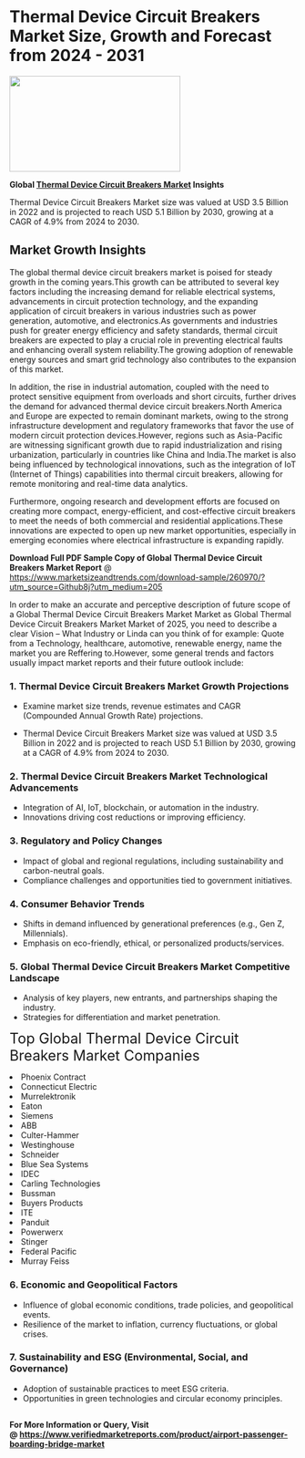 <H1>Thermal Device Circuit Breakers Market Size, Growth and Forecast from 2024 - 2031</H1><img class="aligncenter size-medium wp-image-584254" src="https://thirdeyenews.in/wp-content/uploads/2024/09/Global-Market-Research-300x168.jpeg" alt="" width="300" height="168" /><p><strong>Global&nbsp;<a href="https://www.marketsizeandtrends.com/download-sample/260970/?utm_source=Github8j?utm_medium=205">Thermal Device Circuit Breakers Market</a> Insights</strong></p><p>Thermal Device Circuit Breakers Market size was valued at USD 3.5 Billion in 2022 and is projected to reach USD 5.1 Billion by 2030, growing at a CAGR of 4.9% from 2024 to 2030.</p><p><h2>Market Growth Insights</h2> <p>The global thermal device circuit breakers market is poised for steady growth in the coming years.This growth can be attributed to several key factors including the increasing demand for reliable electrical systems, advancements in circuit protection technology, and the expanding application of circuit breakers in various industries such as power generation, automotive, and electronics.As governments and industries push for greater energy efficiency and safety standards, thermal circuit breakers are expected to play a crucial role in preventing electrical faults and enhancing overall system reliability.The growing adoption of renewable energy sources and smart grid technology also contributes to the expansion of this market.</p> <p>In addition, the rise in industrial automation, coupled with the need to protect sensitive equipment from overloads and short circuits, further drives the demand for advanced thermal device circuit breakers.North America and Europe are expected to remain dominant markets, owing to the strong infrastructure development and regulatory frameworks that favor the use of modern circuit protection devices.However, regions such as Asia-Pacific are witnessing significant growth due to rapid industrialization and rising urbanization, particularly in countries like China and India.The market is also being influenced by technological innovations, such as the integration of IoT (Internet of Things) capabilities into thermal circuit breakers, allowing for remote monitoring and real-time data analytics.</p> <p>Furthermore, ongoing research and development efforts are focused on creating more compact, energy-efficient, and cost-effective circuit breakers to meet the needs of both commercial and residential applications.These innovations are expected to open up new market opportunities, especially in emerging economies where electrical infrastructure is expanding rapidly.</p> <p><span class=""><strong>Download Full PDF Sample Copy of Global Thermal Device Circuit Breakers Market Report</strong> @ <a href="https://www.marketsizeandtrends.com/download-sample/260970/?utm_source=Github8j?utm_medium=205" target="_blank">https://www.marketsizeandtrends.com/download-sample/260970/?utm_source=Github8j?utm_medium=205</a></span></p><p>In order to make an accurate and perceptive description of future scope of a Global&nbsp;Thermal Device Circuit Breakers Market Market as Global&nbsp;Thermal Device Circuit Breakers Market Market of 2025, you need to describe a clear Vision &ndash; What Industry or Linda can you think of for example: Quote from a Technology, healthcare, automotive, renewable energy, name the market you are Reffering to.However, some general trends and factors usually impact market reports and their future outlook include:</p><h3>1.&nbsp;<strong>Thermal Device Circuit Breakers Market Growth Projections</strong></h3><ul><li>Examine market size trends, revenue estimates and CAGR (Compounded Annual Growth Rate) projections.</li><li><p>Thermal Device Circuit Breakers Market size was valued at USD 3.5 Billion in 2022 and is projected to reach USD 5.1 Billion by 2030, growing at a CAGR of 4.9% from 2024 to 2030.</p></li></ul><h3>2.&nbsp;<strong>Thermal Device Circuit Breakers Market Technological Advancements</strong></h3><ul><li>Integration of AI, IoT, blockchain, or automation in the industry.</li><li>Innovations driving cost reductions or improving efficiency.</li></ul><h3>3.&nbsp;<strong>Regulatory and Policy Changes</strong></h3><ul><li>Impact of global and regional regulations, including sustainability and carbon-neutral goals.</li><li>Compliance challenges and opportunities tied to government initiatives.</li></ul><h3>4.&nbsp;<strong>Consumer Behavior Trends</strong></h3><ul><li>Shifts in demand influenced by generational preferences (e.g., Gen Z, Millennials).</li><li>Emphasis on eco-friendly, ethical, or personalized products/services.</li></ul><h3>5.&nbsp;<strong>Global Thermal Device Circuit Breakers Market Competitive Landscape</strong></h3><ul><li>Analysis of key players, new entrants, and partnerships shaping the industry.</li><li>Strategies for differentiation and market penetration.</li></ul><p data-pm-slice="1 1 []"><span style="color: inherit; font-family: inherit; font-size: 25px;">Top Global Thermal Device Circuit Breakers Market Companies</span></p><div class="" data-test-id=""><p><li>Phoenix Contract</li><li> Connecticut Electric</li><li> Murrelektronik</li><li> Eaton</li><li> Siemens</li><li> ABB</li><li> Culter-Hammer</li><li> Westinghouse</li><li> Schneider</li><li> Blue Sea Systems</li><li> IDEC</li><li> Carling Technologies</li><li> Bussman</li><li> Buyers Products</li><li> ITE</li><li> Panduit</li><li> Powerwerx</li><li> Stinger</li><li> Federal Pacific</li><li> Murray Feiss</li></p></div><h3>6.&nbsp;<strong>Economic and Geopolitical Factors</strong></h3><ul><li>Influence of global economic conditions, trade policies, and geopolitical events.</li><li>Resilience of the market to inflation, currency fluctuations, or global crises.</li></ul><h3>7.&nbsp;<strong>Sustainability and ESG (Environmental, Social, and Governance)</strong></h3><ul><li>Adoption of sustainable practices to meet ESG criteria.</li><li>Opportunities in green technologies and circular economy principles.</li></ul><h2><strong style="font-size: 14px;">For More Information or Query, Visit @&nbsp;</strong><a style="background-color: #ffffff; font-size: 14px;" href="https://www.marketsizeandtrends.com/report/thermal-device-circuit-breakers-market/" target="_blank">https://www.verifiedmarketreports.com/product/airport-passenger-boarding-bridge-market</a></h2>